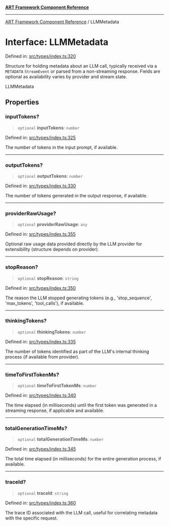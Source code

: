 [**ART Framework Component Reference**](../README.md)

***

[ART Framework Component Reference](../README.md) / LLMMetadata

# Interface: LLMMetadata

Defined in: [src/types/index.ts:320](https://github.com/hashangit/ART/blob/fe46dfaaacd3f198d9540925c3184fcab0f9c813/src/types/index.ts#L320)

Structure for holding metadata about an LLM call, typically received via a `METADATA` `StreamEvent`
or parsed from a non-streaming response. Fields are optional as availability varies by provider and stream state.

 LLMMetadata

## Properties

### inputTokens?

> `optional` **inputTokens**: `number`

Defined in: [src/types/index.ts:325](https://github.com/hashangit/ART/blob/fe46dfaaacd3f198d9540925c3184fcab0f9c813/src/types/index.ts#L325)

The number of tokens in the input prompt, if available.

***

### outputTokens?

> `optional` **outputTokens**: `number`

Defined in: [src/types/index.ts:330](https://github.com/hashangit/ART/blob/fe46dfaaacd3f198d9540925c3184fcab0f9c813/src/types/index.ts#L330)

The number of tokens generated in the output response, if available.

***

### providerRawUsage?

> `optional` **providerRawUsage**: `any`

Defined in: [src/types/index.ts:355](https://github.com/hashangit/ART/blob/fe46dfaaacd3f198d9540925c3184fcab0f9c813/src/types/index.ts#L355)

Optional raw usage data provided directly by the LLM provider for extensibility (structure depends on provider).

***

### stopReason?

> `optional` **stopReason**: `string`

Defined in: [src/types/index.ts:350](https://github.com/hashangit/ART/blob/fe46dfaaacd3f198d9540925c3184fcab0f9c813/src/types/index.ts#L350)

The reason the LLM stopped generating tokens (e.g., 'stop_sequence', 'max_tokens', 'tool_calls'), if available.

***

### thinkingTokens?

> `optional` **thinkingTokens**: `number`

Defined in: [src/types/index.ts:335](https://github.com/hashangit/ART/blob/fe46dfaaacd3f198d9540925c3184fcab0f9c813/src/types/index.ts#L335)

The number of tokens identified as part of the LLM's internal thinking process (if available from provider).

***

### timeToFirstTokenMs?

> `optional` **timeToFirstTokenMs**: `number`

Defined in: [src/types/index.ts:340](https://github.com/hashangit/ART/blob/fe46dfaaacd3f198d9540925c3184fcab0f9c813/src/types/index.ts#L340)

The time elapsed (in milliseconds) until the first token was generated in a streaming response, if applicable and available.

***

### totalGenerationTimeMs?

> `optional` **totalGenerationTimeMs**: `number`

Defined in: [src/types/index.ts:345](https://github.com/hashangit/ART/blob/fe46dfaaacd3f198d9540925c3184fcab0f9c813/src/types/index.ts#L345)

The total time elapsed (in milliseconds) for the entire generation process, if available.

***

### traceId?

> `optional` **traceId**: `string`

Defined in: [src/types/index.ts:360](https://github.com/hashangit/ART/blob/fe46dfaaacd3f198d9540925c3184fcab0f9c813/src/types/index.ts#L360)

The trace ID associated with the LLM call, useful for correlating metadata with the specific request.
